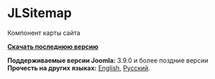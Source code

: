 # JLSitemap
Компонент карты сайта

**[Скачать последнюю версию](https://github.com/Joomline/jlsitemap/releases/latest)**   

**Поддерживаемые версии Joomla:** 3.9.0  и более поздние версии  
**Прочесть на других языках:**
[English](https://github.com/Joomline/jlsitemap/blob/master/README.md), 
[Русский](https://github.com/Joomline/jlsitemap/blob/master/README.ru-RU.md).